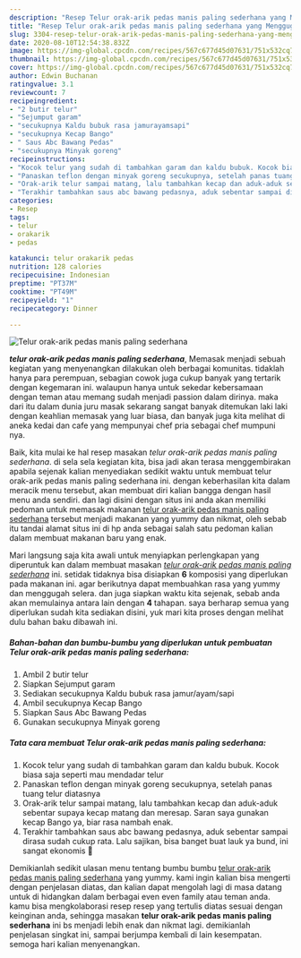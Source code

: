 ```yaml
---
description: "Resep Telur orak-arik pedas manis paling sederhana yang Menggugah Selera"
title: "Resep Telur orak-arik pedas manis paling sederhana yang Menggugah Selera"
slug: 3304-resep-telur-orak-arik-pedas-manis-paling-sederhana-yang-menggugah-selera
date: 2020-08-10T12:54:38.832Z
image: https://img-global.cpcdn.com/recipes/567c677d45d07631/751x532cq70/telur-orak-arik-pedas-manis-paling-sederhana-foto-resep-utama.jpg
thumbnail: https://img-global.cpcdn.com/recipes/567c677d45d07631/751x532cq70/telur-orak-arik-pedas-manis-paling-sederhana-foto-resep-utama.jpg
cover: https://img-global.cpcdn.com/recipes/567c677d45d07631/751x532cq70/telur-orak-arik-pedas-manis-paling-sederhana-foto-resep-utama.jpg
author: Edwin Buchanan
ratingvalue: 3.1
reviewcount: 7
recipeingredient:
- "2 butir telur"
- "Sejumput garam"
- "secukupnya Kaldu bubuk rasa jamurayamsapi"
- "secukupnya Kecap Bango"
- " Saus Abc Bawang Pedas"
- "secukupnya Minyak goreng"
recipeinstructions:
- "Kocok telur yang sudah di tambahkan garam dan kaldu bubuk. Kocok biasa saja seperti mau mendadar telur"
- "Panaskan teflon dengan minyak goreng secukupnya, setelah panas tuang telur diatasnya"
- "Orak-arik telur sampai matang, lalu tambahkan kecap dan aduk-aduk sebentar supaya kecap matang dan meresap. Saran saya gunakan kecap Bango ya, biar rasa nambah enak."
- "Terakhir tambahkan saus abc bawang pedasnya, aduk sebentar sampai dirasa sudah cukup rata. Lalu sajikan, bisa banget buat lauk ya bund, ini sangat ekonomis 🥰"
categories:
- Resep
tags:
- telur
- orakarik
- pedas

katakunci: telur orakarik pedas 
nutrition: 128 calories
recipecuisine: Indonesian
preptime: "PT37M"
cooktime: "PT49M"
recipeyield: "1"
recipecategory: Dinner

---
```



![Telur orak-arik pedas manis paling sederhana](https://img-global.cpcdn.com/recipes/567c677d45d07631/751x532cq70/telur-orak-arik-pedas-manis-paling-sederhana-foto-resep-utama.jpg)

<b><i>telur orak-arik pedas manis paling sederhana</i></b>, Memasak menjadi sebuah kegiatan yang menyenangkan dilakukan oleh berbagai komunitas. tidaklah hanya para perempuan, sebagian cowok juga cukup banyak yang tertarik dengan kegemaran ini. walaupun hanya untuk sekedar kebersamaan dengan teman atau memang sudah menjadi passion dalam dirinya. maka dari itu dalam dunia juru masak sekarang sangat banyak ditemukan laki laki dengan keahlian memasak yang luar biasa, dan banyak juga kita melihat di aneka kedai dan cafe yang mempunyai chef pria sebagai chef mumpuni nya.



Baik, kita mulai ke hal resep masakan <i>telur orak-arik pedas manis paling sederhana</i>. di sela sela kegiatan kita, bisa jadi akan terasa menggembirakan apabila sejenak kalian menyediakan sedikit waktu untuk membuat telur orak-arik pedas manis paling sederhana ini. dengan keberhasilan kita dalam meracik menu tersebut, akan membuat diri kalian bangga dengan hasil menu anda sendiri. dan lagi disini dengan situs ini anda akan memiliki pedoman untuk memasak makanan <u>telur orak-arik pedas manis paling sederhana</u> tersebut menjadi makanan yang yummy dan nikmat, oleh sebab itu tandai alamat situs ini di hp anda sebagai salah satu pedoman kalian dalam membuat makanan baru yang enak.


Mari langsung saja kita awali untuk menyiapkan perlengkapan yang diperuntuk kan dalam membuat masakan <u><i>telur orak-arik pedas manis paling sederhana</i></u> ini. setidak tidaknya bisa disiapkan <b>6</b> komposisi yang diperlukan pada makanan ini. agar berikutnya dapat membuahkan rasa yang yummy dan menggugah selera. dan juga siapkan waktu kita sejenak, sebab anda akan memulainya antara lain dengan <b>4</b> tahapan. saya berharap semua yang diperlukan sudah kita sediakan disini, yuk mari kita proses dengan melihat dulu bahan baku dibawah ini.

<!--inarticleads1-->

##### Bahan-bahan dan bumbu-bumbu yang diperlukan untuk pembuatan Telur orak-arik pedas manis paling sederhana:

1. Ambil 2 butir telur
1. Siapkan Sejumput garam
1. Sediakan secukupnya Kaldu bubuk rasa jamur/ayam/sapi
1. Ambil secukupnya Kecap Bango
1. Siapkan  Saus Abc Bawang Pedas
1. Gunakan secukupnya Minyak goreng




<!--inarticleads2-->

##### Tata cara membuat Telur orak-arik pedas manis paling sederhana:

1. Kocok telur yang sudah di tambahkan garam dan kaldu bubuk. Kocok biasa saja seperti mau mendadar telur
1. Panaskan teflon dengan minyak goreng secukupnya, setelah panas tuang telur diatasnya
1. Orak-arik telur sampai matang, lalu tambahkan kecap dan aduk-aduk sebentar supaya kecap matang dan meresap. Saran saya gunakan kecap Bango ya, biar rasa nambah enak.
1. Terakhir tambahkan saus abc bawang pedasnya, aduk sebentar sampai dirasa sudah cukup rata. Lalu sajikan, bisa banget buat lauk ya bund, ini sangat ekonomis 🥰




Demikianlah sedikit ulasan menu tentang bumbu bumbu <u>telur orak-arik pedas manis paling sederhana</u> yang yummy. kami ingin kalian bisa mengerti dengan penjelasan diatas, dan kalian dapat mengolah lagi di masa datang untuk di hidangkan dalam berbagai even even family atau teman anda. kamu bisa mengkolaborasi resep resep yang tertulis diatas sesuai dengan keinginan anda, sehingga masakan <b>telur orak-arik pedas manis paling sederhana</b> ini bs menjadi lebih enak dan nikmat lagi. demikianlah penjelasan singkat ini, sampai berjumpa kembali di lain kesempatan. semoga hari kalian menyenangkan.
